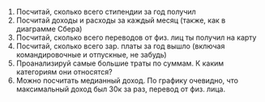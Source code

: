 1. Посчитай, сколько всего стипендии за год получил
2. Посчитай доходы и расходы за каждый месяц (также,
как в диаграмме Сбера)
3. Посчитай, сколько всего переводов от физ. лиц ты получил на карту
4. Посчитай, сколько всего зар. платы за год вышло (включая командировочные и отпускные, не забудь)
5. Проанализируй самые большие траты по суммам. К каким категориям они относятся?
6. Можно посчитать медианный доход. По графику очевидно, что максимальный доход был 30к за раз, перевод от физ. лица.

